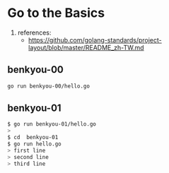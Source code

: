 # Go to the Basics
1. references: 
   * https://github.com/golang-standards/project-layout/blob/master/README_zh-TW.md
## benkyou-00
```bash
go run benkyou-00/hello.go
```
## benkyou-01
```bash
$ go run benkyou-01/hello.go 
> 
$ cd  benkyou-01
$ go run hello.go            
> first line
> second line
> third line
```

